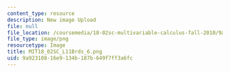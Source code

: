 ```yaml
---
content_type: resource
description: New image Upload
file: null
file_location: /coursemedia/18-02sc-multivariable-calculus-fall-2010/9a92310816e9134b187b649f7ff3a6fc_MIT18_02SC_L11Brds_6.png
file_type: image/png
resourcetype: Image
title: MIT18_02SC_L11Brds_6.png
uid: 9a923108-16e9-134b-187b-649f7ff3a6fc
---
```

